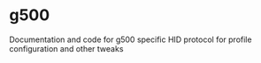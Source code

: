 # g500
Documentation and code for g500 specific HID protocol for profile configuration and other tweaks
